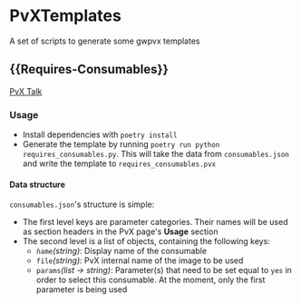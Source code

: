 # PvXTemplates

A set of scripts to generate some gwpvx templates


## {{Requires-Consumables}}

[PvX Talk](https://gwpvx.gamepedia.com/User_talk:Vegetaledefender/TestPage#Consumables_Template%3A_Types)


### Usage

- Install dependencies with `poetry install`
- Generate the template by running `poetry run python requires_consumables.py`. This will take the data from `consumables.json` and write the template to `requires_consumables.pvx`


#### Data structure

`consumables.json`'s structure is simple:

- The first level keys are parameter categories. Their names will be used as section headers in the PvX page's **Usage** section
- The second level is a list of objects, containing the following keys:
  - `ǹame`*(string)*: Display name of the consumable
  - `file`*(string)*: PvX internal name of the image to be used
  - `params`*(list -> string)*: Parameter(s) that need to be set equal to `yes` in order to select this consumable. At the moment, only the first parameter is being used


